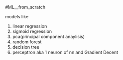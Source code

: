 #ML__from_scratch


models like 
1. linear regression
2. sigmoid regression
3. pca(principal component anaylisis)
4. random forest
5. decision tree
6. perceptron aka 1 neuron of nn
and Gradient Decent 
